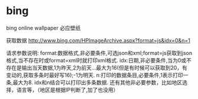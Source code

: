 # bing
bing online wallpaper
必应壁纸

获取数据
http://www.bing.com/HPImageArchive.aspx?format=js&idx=0&n=1

请求参数说明:
format:数据格式,非必要条件,可选json和xml;format=js获取到json格式,当不存在时或format=xml时就打印xml格式.
idx:日期,非必要条件,当为0或不存在是输出当天数据,1为昨天,2为前天...最大为16(但是有时候可以获取到20，有变动的,获取多条时最好写16);-1为明天.
n:打印的数据条目,必要条件,1表示打印一条,最大为8.
idx和n结合可以打印出多条数据.
还有其他非必要参数，比如地区选择，语言等，（地区是根据IP判断了,加了也没用）



